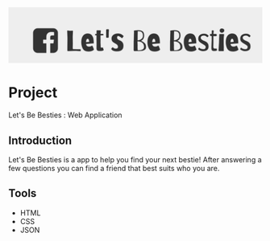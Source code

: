 

![alt text](banner.png)


# Project

Let's Be Besties : Web Application 


## Introduction

Let's Be Besties is a app to help you find your next bestie!
After answering a few questions you can find a friend that best suits who you are.

## Tools


* HTML
* CSS
* JSON
